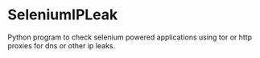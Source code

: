 # SeleniumIPLeak
Python program to check selenium powered applications using tor or http proxies for dns or other ip leaks.
